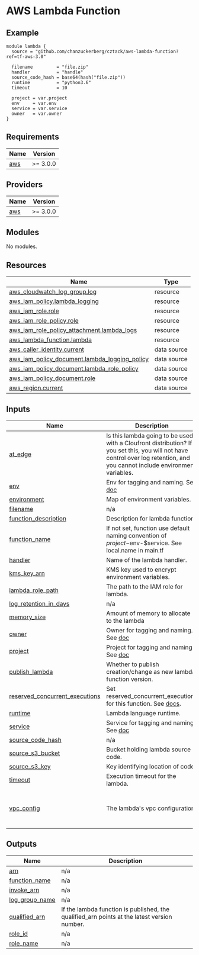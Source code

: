 # AWS Lambda Function

## Example

```hcl
module lambda {
  source = "github.com/chanzuckerberg/cztack/aws-lambda-function?ref=tf-aws-3.0"

  filename         = "file.zip"
  handler          = "handle"
  source_code_hash = base64(hash("file.zip"))
  runtime          = "python3.6"
  timeout          = 10

  project = var.project
  env     = var.env
  service = var.service
  owner   = var.owner
}
```

<!-- START -->
## Requirements

| Name | Version |
|------|---------|
| <a name="requirement_aws"></a> [aws](#requirement\_aws) | >= 3.0.0 |

## Providers

| Name | Version |
|------|---------|
| <a name="provider_aws"></a> [aws](#provider\_aws) | >= 3.0.0 |

## Modules

No modules.

## Resources

| Name | Type |
|------|------|
| [aws_cloudwatch_log_group.log](https://registry.terraform.io/providers/hashicorp/aws/latest/docs/resources/cloudwatch_log_group) | resource |
| [aws_iam_policy.lambda_logging](https://registry.terraform.io/providers/hashicorp/aws/latest/docs/resources/iam_policy) | resource |
| [aws_iam_role.role](https://registry.terraform.io/providers/hashicorp/aws/latest/docs/resources/iam_role) | resource |
| [aws_iam_role_policy.role](https://registry.terraform.io/providers/hashicorp/aws/latest/docs/resources/iam_role_policy) | resource |
| [aws_iam_role_policy_attachment.lambda_logs](https://registry.terraform.io/providers/hashicorp/aws/latest/docs/resources/iam_role_policy_attachment) | resource |
| [aws_lambda_function.lambda](https://registry.terraform.io/providers/hashicorp/aws/latest/docs/resources/lambda_function) | resource |
| [aws_caller_identity.current](https://registry.terraform.io/providers/hashicorp/aws/latest/docs/data-sources/caller_identity) | data source |
| [aws_iam_policy_document.lambda_logging_policy](https://registry.terraform.io/providers/hashicorp/aws/latest/docs/data-sources/iam_policy_document) | data source |
| [aws_iam_policy_document.lambda_role_policy](https://registry.terraform.io/providers/hashicorp/aws/latest/docs/data-sources/iam_policy_document) | data source |
| [aws_iam_policy_document.role](https://registry.terraform.io/providers/hashicorp/aws/latest/docs/data-sources/iam_policy_document) | data source |
| [aws_region.current](https://registry.terraform.io/providers/hashicorp/aws/latest/docs/data-sources/region) | data source |

## Inputs

| Name | Description | Type | Default | Required |
|------|-------------|------|---------|:--------:|
| <a name="input_at_edge"></a> [at\_edge](#input\_at\_edge) | Is this lambda going to be used with a Cloufront distribution? If you set this, you will not have control over log retention, and you cannot include environment variables. | `bool` | `false` | no |
| <a name="input_env"></a> [env](#input\_env) | Env for tagging and naming. See [doc](../README.md#consistent-tagging) | `string` | n/a | yes |
| <a name="input_environment"></a> [environment](#input\_environment) | Map of environment variables. | `map(string)` | `{}` | no |
| <a name="input_filename"></a> [filename](#input\_filename) | n/a | `string` | `null` | no |
| <a name="input_function_description"></a> [function\_description](#input\_function\_description) | Description for lambda function. | `string` | `""` | no |
| <a name="input_function_name"></a> [function\_name](#input\_function\_name) | If not set, function use default naming convention of $project-$env-$service. See local.name in main.tf | `string` | `null` | no |
| <a name="input_handler"></a> [handler](#input\_handler) | Name of the lambda handler. | `string` | n/a | yes |
| <a name="input_kms_key_arn"></a> [kms\_key\_arn](#input\_kms\_key\_arn) | KMS key used to encrypt environment variables. | `string` | `null` | no |
| <a name="input_lambda_role_path"></a> [lambda\_role\_path](#input\_lambda\_role\_path) | The path to the IAM role for lambda. | `string` | `null` | no |
| <a name="input_log_retention_in_days"></a> [log\_retention\_in\_days](#input\_log\_retention\_in\_days) | n/a | `number` | `null` | no |
| <a name="input_memory_size"></a> [memory\_size](#input\_memory\_size) | Amount of memory to allocate to the lambda | `number` | `128` | no |
| <a name="input_owner"></a> [owner](#input\_owner) | Owner for tagging and naming. See [doc](../README.md#consistent-tagging) | `string` | n/a | yes |
| <a name="input_project"></a> [project](#input\_project) | Project for tagging and naming. See [doc](../README.md#consistent-tagging) | `string` | n/a | yes |
| <a name="input_publish_lambda"></a> [publish\_lambda](#input\_publish\_lambda) | Whether to publish creation/change as new lambda function version. | `bool` | `false` | no |
| <a name="input_reserved_concurrent_executions"></a> [reserved\_concurrent\_executions](#input\_reserved\_concurrent\_executions) | Set reserved\_concurrent\_executions for this function. See [docs](https://docs.aws.amazon.com/lambda/latest/dg/configuration-concurrency.html). | `number` | `-1` | no |
| <a name="input_runtime"></a> [runtime](#input\_runtime) | Lambda language runtime. | `string` | n/a | yes |
| <a name="input_service"></a> [service](#input\_service) | Service for tagging and naming. See [doc](../README.md#consistent-tagging) | `string` | n/a | yes |
| <a name="input_source_code_hash"></a> [source\_code\_hash](#input\_source\_code\_hash) | n/a | `string` | `null` | no |
| <a name="input_source_s3_bucket"></a> [source\_s3\_bucket](#input\_source\_s3\_bucket) | Bucket holding lambda source code. | `string` | `null` | no |
| <a name="input_source_s3_key"></a> [source\_s3\_key](#input\_source\_s3\_key) | Key identifying location of code. | `string` | `null` | no |
| <a name="input_timeout"></a> [timeout](#input\_timeout) | Execution timeout for the lambda. | `number` | `null` | no |
| <a name="input_vpc_config"></a> [vpc\_config](#input\_vpc\_config) | The lambda's vpc configuration | <pre>object({<br>    subnet_ids         = list(string),<br>    security_group_ids = list(string)<br>  })</pre> | `null` | no |

## Outputs

| Name | Description |
|------|-------------|
| <a name="output_arn"></a> [arn](#output\_arn) | n/a |
| <a name="output_function_name"></a> [function\_name](#output\_function\_name) | n/a |
| <a name="output_invoke_arn"></a> [invoke\_arn](#output\_invoke\_arn) | n/a |
| <a name="output_log_group_name"></a> [log\_group\_name](#output\_log\_group\_name) | n/a |
| <a name="output_qualified_arn"></a> [qualified\_arn](#output\_qualified\_arn) | If the lambda function is published, the qualified\_arn points at the latest version number. |
| <a name="output_role_id"></a> [role\_id](#output\_role\_id) | n/a |
| <a name="output_role_name"></a> [role\_name](#output\_role\_name) | n/a |
<!-- END -->
